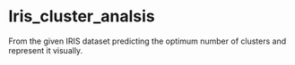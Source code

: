 # Iris_cluster_analsis
From the given IRIS dataset predicting the optimum number of clusters and represent it visually.
